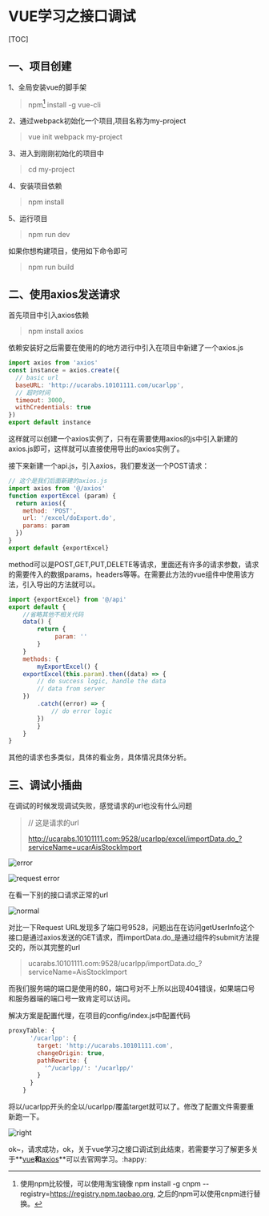 #                                VUE学习之接口调试

[TOC]

## 一、项目创建

1、全局安装vue的脚手架

> npm[^cnpm] install -g vue-cli 

2、通过webpack初始化一个项目,项目名称为my-project

> vue init webpack my-project 

3、进入到刚刚初始化的项目中

> cd my-project

4、安装项目依赖

> npm install

5、运行项目

> npm run dev

如果你想构建项目，使用如下命令即可

> npm run build

[^cnpm]: 使用npm比较慢，可以使用淘宝镜像 npm install -g cnpm --registry=https://registry.npm.taobao.org, 之后的npm可以使用cnpm进行替换。

## 二、使用axios发送请求

首先项目中引入axios依赖

> npm install axios

依赖安装好之后需要在使用的的地方进行中引入在项目中新建了一个axios.js

```javascript
import axios from 'axios'
const instance = axios.create({
  // basic url
  baseURL: 'http://ucarabs.10101111.com/ucarlpp',
  // 超时时间
  timeout: 3000,
  withCredentials: true
})
export default instance
```

这样就可以创建一个axios实例了，只有在需要使用axios的js中引入新建的axios.js即可，这样就可以直接使用导出的axios实例了。

接下来新建一个api.js，引入axios，我们要发送一个POST请求：

```javascript
// 这个是我们后面新建的axios.js
import axios from '@/axios'
function exportExcel (param) {
  return axios({
    method: 'POST',
    url: '/excel/doExport.do',
    params: param
  })
}
export default {exportExcel}
```

method可以是POST,GET,PUT,DELETE等请求，里面还有许多的请求参数，请求的需要传入的数据params，headers等等。在需要此方法的vue组件中使用该方法，引入导出的方法就可以。

```javascript
import {exportExcel} from '@/api'
export default {
    //省略其他不相关代码
    data() {
        return {
             param: ''
        }
    }
    methods: {
        myExportExcel() {
    exportExcel(this.param).then((data) => {
    	// do success logic, handle the data
    	// data from server
    })
        .catch((error) => {
            // do error logic
        })
        }
    }
}
```

其他的请求也多类似，具体的看业务，具体情况具体分析。

## 三、调试小插曲

在调试的时候发现调试失败，感觉请求的url也没有什么问题

> // 这是请求的url
>
> http://ucarabs.10101111.com:9528/ucarlpp/excel/importData.do_?serviceName=ucarAisStockImport 

![error](C:\Users\guofei.wu\AppData\Local\Temp\1530078319322.png)

![request error](C:\Users\guofei.wu\AppData\Local\Temp\1530078438493.png)

在看一下别的接口请求正常的url

![normal](C:\Users\guofei.wu\AppData\Local\Temp\1530078553119.png)

对比一下Request URL发现多了端口号9528，问题出在在访问getUserInfo这个接口是通过axios发送的GET请求，而importData.do_是通过组件的submit方法提交的，所以其完整的url

> ucarabs.10101111.com:9528/ucarlpp/importData.do_?serviceName=AisStockImport

而我们服务端的端口是使用的80，端口号对不上所以出现404错误，如果端口号和服务器端的端口号一致肯定可以访问。

解决方案是配置代理，在项目的config/index.js中配置代码

```javascript
proxyTable: {
      '/ucarlpp': {
        target: 'http://ucarabs.10101111.com',
        changeOrigin: true,
        pathRewrite: {
          '^/ucarlpp/': '/ucarlpp/'
        }
      }
    }
```

将以/ucarlpp开头的全以/ucarlpp/覆盖target就可以了。修改了配置文件需要重新跑一下。

![right](C:\Users\guofei.wu\AppData\Local\Temp\1530081033957.png)

ok~，请求成功，ok，关于vue学习之接口调试到此结束，若需要学习了解更多关于**[vue](https://cn.vuejs.org/v2/guide/index.html)**和**[axios](https://www.npmjs.com/package/axios)**可以去官网学习。:happy:
